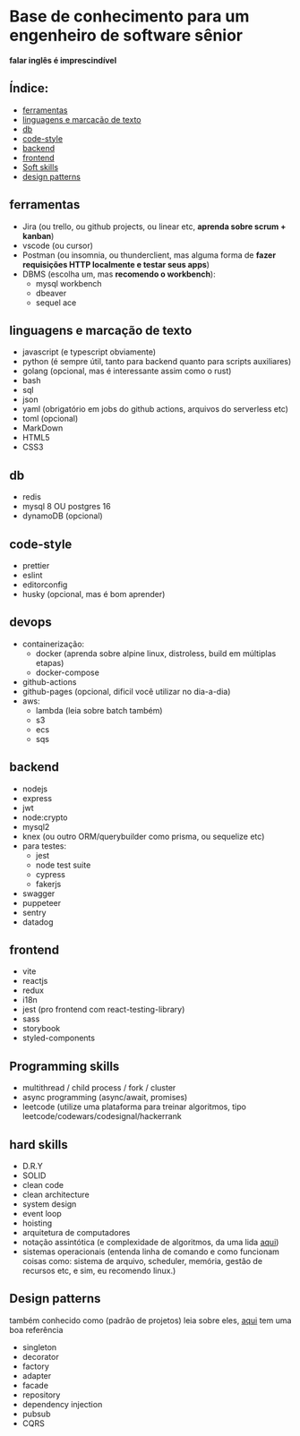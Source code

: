 # Base de conhecimento para um engenheiro de software sênior  
**falar inglês é imprescindível**  
## Índice:
- [ferramentas](#ferramentas)
- [linguagens e marcação de texto](#linguagens-e-marcação-de-texto)
- [db](#db)
- [code-style](#code-style)
- [backend](#backend)
- [frontend](#frontend)
- [Soft skills](#soft-skills)
- [design patterns](##design-patterns)

## ferramentas
- Jira (ou trello, ou github projects, ou linear etc, **aprenda sobre scrum + kanban**)
- vscode (ou cursor)
- Postman (ou insomnia, ou thunderclient, mas alguma forma de **fazer requisições HTTP localmente e testar seus apps**)
- DBMS (escolha um, mas **recomendo o workbench**):
  - mysql workbench
  - dbeaver
  - sequel ace

## linguagens e marcação de texto  
- javascript (e typescript obviamente)
- python (é sempre útil, tanto para backend quanto para scripts auxiliares)
- golang (opcional, mas é interessante assim como o rust)
- bash
- sql
- json
- yaml (obrigatório em jobs do github actions, arquivos do serverless etc)
- toml (opcional)
- MarkDown
- HTML5
- CSS3

## db  
- redis
- mysql 8 OU postgres 16
- dynamoDB (opcional)

## code-style  
- prettier
- eslint
- editorconfig
- husky (opcional, mas é bom aprender)

## devops  
- containerização:
  - docker (aprenda sobre alpine linux, distroless, build em múltiplas etapas)
  - docker-compose
- github-actions
- github-pages (opcional, dificil você utilizar no dia-a-dia)
- aws:
  - lambda (leia sobre batch também)
  - s3
  - ecs
  - sqs

## backend  
- nodejs
- express
- jwt
- node:crypto
- mysql2
- knex (ou outro ORM/querybuilder como prisma, ou sequelize etc)
- para testes:
  - jest 
  - node test suite
  - cypress
  - fakerjs
- swagger
- puppeteer
- sentry
- datadog

## frontend  
- vite
- reactjs
- redux
- i18n
- jest (pro frontend com react-testing-library)
- sass
- storybook
- styled-components

## Programming skills  
- multithread / child process / fork / cluster
- async programming (async/await, promises)
- leetcode (utilize uma plataforma para treinar algoritmos, tipo leetcode/codewars/codesignal/hackerrank

## hard skills  
- D.R.Y
- SOLID
- clean code
- clean architecture
- system design
- event loop
- hoisting
- arquitetura de computadores
- notação assintótica (e complexidade de algoritmos, da uma lida [aqui](https://learnxinyminutes.com/pt-br/asymptotic-notation/))
- sistemas operacionais (entenda linha de comando e como funcionam coisas como: sistema de arquivo, scheduler, memória, gestão de recursos etc, e sim, eu recomendo linux.)

## Design patterns  
também conhecido como (padrão de projetos)
leia sobre eles, [aqui](https://refactoring.guru/pt-br/design-patterns) tem uma boa referência
- singleton
- decorator
- factory
- adapter
- facade
- repository
- dependency injection
- pubsub
- CQRS
